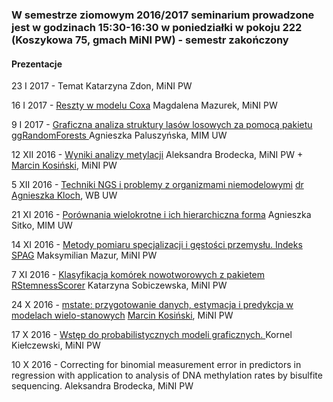 ### W semestrze ziomowym 2016/2017 seminarium prowadzone jest w godzinach 15:30-16:30 w poniedziałki w pokoju 222 (Koszykowa 75, gmach MiNI PW) - semestr zakończony

#### Prezentacje 

23 I 2017 -
Temat
Katarzyna Zdon, MiNI PW

16 I 2017 -
[Reszty w modelu Coxa](https://rawgit.com/geneticsMiNIng/geneticsMiNIng.github.io/master/2016-2017/presentations/cox/index.html)
Magdalena Mazurek, MiNI PW

9 I 2017 -
[Graficzna analiza struktury lasów losowych za pomocą pakietu ggRandomForests
](http://geneticsmining.github.io/2016-2017/presentations/ggRandomForests/)
Agnieszka Paluszyńska, MIM UW

12 XII 2016 -
[Wyniki analizy metylacji](http://geneticsmining.github.io/2016-2017/presentations/metylacjaWUM/#/)
Aleksandra Brodecka, MiNI PW + <a href="http://r-addict.com/About.html">Marcin Kosiński</a>, MiNI PW

5 XII 2016 -
[Techniki NGS i problemy z organizmami niemodelowymi](https://github.com/geneticsMiNIng/geneticsMiNIng.github.io/raw/master/2016-2017/presentations/Kloch/sem_mini.pdf)
<a href="http://perlism.org/akloch/">dr Agnieszka Kloch</a>, WB UW


21 XI 2016 -
<a href="https://rawgit.com/Durszlaczek/FactorMerger/master/Analysis/testUpgrade.html">Porównania wielokrotne i ich hierarchiczna forma</a>
Agnieszka Sitko, MIM UW

14 XI 2016 - 
<a href="http://geneticsmining.github.io/2016-2017/presentations/SPAG/">Metody pomiaru specjalizacji i gęstości przemysłu. Indeks SPAG</a>
Maksymilian Mazur, MiNI PW

7 XI 2016 -
<a href="http://geneticsmining.github.io/2016-2017/presentations/RStemnessScorer/">Klasyfikacja komórek nowotworowych z pakietem RStemnessScorer</a>
Katarzyna Sobiczewska, MiNI PW


24 X 2016 - 
<a href="http://geneticsmining.github.io/2016-2017/presentations/mstate/">mstate: przygotowanie danych, estymacja i predykcja w modelach wielo-stanowych</a>
<a href="http://r-addict.com/About.html">Marcin Kosiński</a>, MiNI PW

17 X 2016 - 
<a href="http://geneticsmining.github.io/2016-2017/presentations/probabilistyczne/Seminarium.ipynb">Wstęp do probabilistycznych modeli graficznych. </a>
Kornel Kiełczewski, MiNI PW

10 X 2016 - 
Correcting for binomial measurement error in predictors in regression with application to analysis of DNA methylation rates by bisulfite sequencing.
Aleksandra Brodecka, MiNI PW

